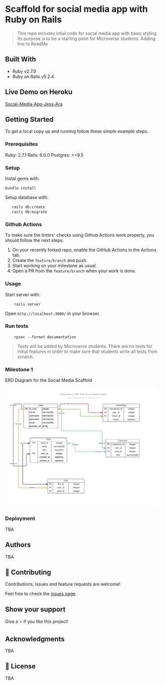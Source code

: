 # Scaffold for social media app with Ruby on Rails

> This repo includes intial code for social media app with basic styling. Its purpose is to be a starting point for Microverse students.
> Adding line to ReadMe

## Built With

- Ruby v2.7.0
- Ruby on Rails v5.2.4

## Live Demo on Heroku

[Social-Media-App-Jess-Ara](https://social-media-jess-ara.herokuapp.com/users/sign_in)


## Getting Started

To get a local copy up and running follow these simple example steps.

### Prerequisites

Ruby: 2.7.1
Rails: 6.0.0
Postgres: >=9.5

### Setup

Instal gems with:

```
bundle install
```

Setup database with:

```
   rails db:create
   rails db:migrate
```

### Github Actions

To make sure the linters' checks using Github Actions work properly, you should follow the next steps:

1. On your recently forked repo, enable the GitHub Actions in the Actions tab.
2. Create the `feature/branch` and push.
3. Start working on your milestone as usual.
4. Open a PR from the `feature/branch` when your work is done.


### Usage

Start server with:

```
    rails server
```

Open `http://localhost:3000/` in your browser.

### Run tests

```
    rpsec --format documentation
```

> Tests will be added by Microverse students. There are no tests for initial features in order to make sure that students write all tests from scratch.

### Milestone 1

ERD Diagram for the Social Media Scaffold

![ERD Diagram](docs/erd_social_media.jpeg)

### Deployment

TBA

## Authors

TBA

## 🤝 Contributing

Contributions, issues and feature requests are welcome!

Feel free to check the [issues page](issues/).

## Show your support

Give a ⭐️ if you like this project!

## Acknowledgments

TBA

## 📝 License

TBA


